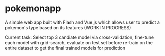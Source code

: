 # pokemonapp
A simple web app built with Flash and Vue.js which allows user to predict a pokemon's type based on its features (WORK IN PROGRESS)

Current task:
Select top 3 candiate model via cross-validation, fine-tune each model with grid-search, evaluate on test set before re-train on the entire dataset to get the final trained models for prediction
